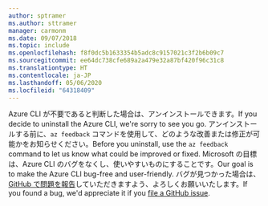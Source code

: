 ```yaml
---
author: sptramer
ms.author: sttramer
manager: carmonm
ms.date: 09/07/2018
ms.topic: include
ms.openlocfilehash: f8f0dc5b1633354b5adc8c9157021c3f2b6b09c7
ms.sourcegitcommit: ee64dc738cfe689a2a479e32a87bf420f96c31c8
ms.translationtype: HT
ms.contentlocale: ja-JP
ms.lasthandoff: 05/06/2020
ms.locfileid: "64318409"
---
```

<span data-ttu-id="45cee-101">Azure CLI が不要であると判断した場合は、アンインストールできます。</span><span class="sxs-lookup"><span data-stu-id="45cee-101">If you decide to uninstall the Azure CLI, we're sorry to see you go.</span></span> <span data-ttu-id="45cee-102">アンインストールする前に、`az feedback` コマンドを使用して、どのような改善または修正が可能かをお知らせください。</span><span class="sxs-lookup"><span data-stu-id="45cee-102">Before you uninstall, use the `az feedback` command to let us know what could be improved or fixed.</span></span> <span data-ttu-id="45cee-103">Microsoft の目標は、Azure CLI のバグをなくし、使いやすいものにすることです。</span><span class="sxs-lookup"><span data-stu-id="45cee-103">Our goal is to make the Azure CLI bug-free and user-friendly.</span></span> <span data-ttu-id="45cee-104">バグが見つかった場合は、[GitHub で問題を報告](https://github.com/Azure/azure-cli/issues)していただきますよう、よろしくお願いいたします。</span><span class="sxs-lookup"><span data-stu-id="45cee-104">If you found a bug, we'd appreciate it if you [file a GitHub issue](https://github.com/Azure/azure-cli/issues).</span></span>
